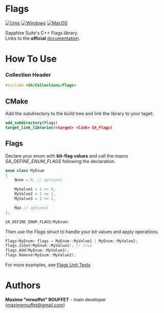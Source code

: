# Flags

[![Unix](https://github.com/SapphireSuite/Flags/actions/workflows/test_unix.yml/badge.svg)](https://github.com/SapphireSuite/Flags/actions/workflows/test_unix.yml)
[![Windows](https://github.com/SapphireSuite/Flags/actions/workflows/test_windows.yml/badge.svg)](https://github.com/SapphireSuite/Flags/actions/workflows/test_windows.yml)
[![MacOS](https://github.com/SapphireSuite/Flags/actions/workflows/test_macos.yml/badge.svg)](https://github.com/SapphireSuite/Flags/actions/workflows/test_macos.yml)

Sapphire Suite's C++ Flags library.\
Links to the **official** [documentation](https://SapphireSuite.github.io/Flags/).



# How To Use

### Collection Header
```cpp
#include <SA/Collections/Flags>
```


## CMake
Add the subdirectory to the build tree and link the library to your taget:
```cmake
add_subdirectory(Flags)
target_link_libraries(<target> <link> SA_Flags)
```


## Flags
Declare your enum with **bit-flag values** and call the macro *SA_DEFINE_ENUM_FLAGS* following the declaration.

```cpp
enum class MyEnum
{
	None = 0, // optional

	MyValue1 = 1 << 0,
	MyValue2 = 1 << 1,
	MyValue3 = 1 << 2,

	Max // optional
};

SA_DEFINE_ENUM_FLAGS(MyEnum)

```

Then use the *Flags* struct to handle your bit values and apply operations.
```cpp
Flags<MyEnum> flags = MyEnum::MyValue1 | MyEnum::MyValue2;
flags.IsSet(MyEnum::MyValue1); // true
flags.Add(MyEnum::MyValue3);
flags.Remove(MyEnum::MyValue2);
```
For more examples, see [Flags Unit Tests](https://github.com/SapphireSuite/Flags/blob/main/Tests/UnitTests/FlagsTests.cpp)



# Authors

**Maxime "mrouffet" ROUFFET** - main developer (maximerouffet@gmail.com)
